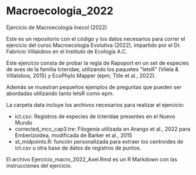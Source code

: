 # Macroecologia_2022
Ejercicio de Macroecología Inecol (2022)

Este es un repositorio con el código y los datos necesarios para correr el ejercicio del curso Macroecología Evolutiva (2022), impartido por el Dr. Fabricio Villalobos en el Instituto de Ecología A.C.

Este ejercicio consta de probar la regla de Rapoport en un set de especies de aves de la familia Icteridae, utilizando los paquetes "letsR" (Vilela & Villalobos, 2015) y EcoPhylo Mapper (epm; Title et al., 2022).

Además se muestran pequeños ejemplos de preguntas que pueden ser abordadas utilizando tanto letsR como epm.

La carpeta data incluye los archivos necesarios para realizar el ejercicio:

  - ict.csv: Registros de especies de Icteridae presentes en el Nuevo Mundo
  - corrected_mcc_cap3.tre: Filogenía utilizada en Arango et al., 2022 para Emberizoidea, modificada de Barker et al., 2015
  - st_midpoints.R: función personalizada para extraer los centroides de ict.csv u otra base de datos de registros de puntos.
  
 El archivo Ejercicio_macro_2022_Axel.Rmd es un R Markdown con las instrucciones del ejercicio.
